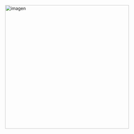 <img width="400" alt="imagen" src="https://user-images.githubusercontent.com/25087943/112320210-3012a780-8c85-11eb-8066-f656e2997ed3.png">
